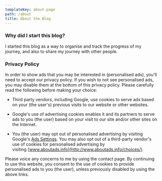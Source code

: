 ```yaml
---
templateKey: about-page
path: /about
title: About the Blog
---
```

### Why did I start this blog?

I started this blog as a way to organise and track the progress of my journey, and also to share my journey with other people.

### Privacy Policy

In order to show ads that you may be interested in (personalised ads), you'll need to accept our privacy policy. If you wish to not see personalised ads, you may disable them at the bottom of this privacy policy. Please carefully read the following before making your choice: <!--StartFragment-->

* Third party vendors, including Google, use cookies to serve ads based on your (the user's) previous visits to our website or other websites.

<!--EndFragment-->

<!--StartFragment-->

* Google's use of advertising cookies enables it and its partners to serve ads to you (the user) based on your visit to our site and/or other sites on the Internet.

<!--EndFragment-->

<!--StartFragment-->

* You (the user) may opt out of personalised advertising by visiting Google's [Ads Settings](https://www.google.co.uk/settings/ads). You may also opt out of a third-party vendor's use of cookies for personalised advertising by visiting [www.aboutads.info](http://www.aboutads.info/choices/).

<!--EndFragment-->

Please voice any concerns to me by using the contact page. By continuing to use this website, you consent to the use of cookies to provide personalised ads to you (the user), unless previously disabled by using the above links.